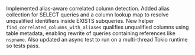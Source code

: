 Implemented alias-aware correlated column detection. Added alias collection for SELECT queries and a column lookup map to resolve unqualified identifiers inside EXISTS subqueries. New helper `find_correlated_columns_with_aliases` qualifies unqualified columns using table metadata, enabling rewrite of queries containing references like `nspname`.
Also updated an async test to run on a multi-thread Tokio runtime so tests pass.
